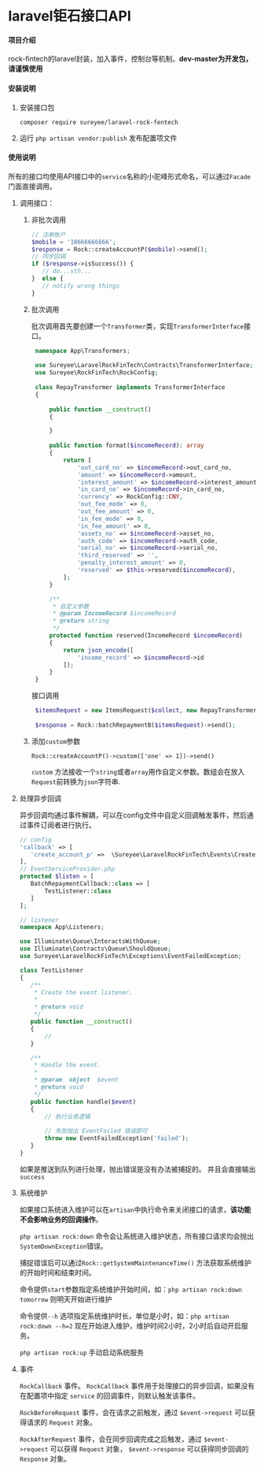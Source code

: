 # laravel钜石接口API

#### 项目介绍

rock-fintech的laravel封装，加入事件，控制台等机制。**dev-master为开发包，请谨慎使用**


#### 安装说明

1. 安装接口包
    
    `composer require sureyee/laravel-rock-fentech`
    
2. 运行 `php artisan vendor:publish` 发布配置项文件

#### 使用说明

所有的接口均使用API接口中的`service`名称的小驼峰形式命名，可以通过`Facade`门面直接调用。

1. 调用接口：

    1. 非批次调用
        ```php
       // 注册账户
       $mobile = '18666666666';
       $response = Rock::createAccountP($mobile)->send();
       // 同步回调
       if ($response->isSuccess()) {
           // do...sth...
       }  else {
           // notify wrong things
       }
        ```
        
    2. 批次调用
    
        批次调用首先要创建一个`Transformer`类，实现`TransformerInterface`接口。
        
       ```php
        namespace App\Transformers;
        
        use Sureyee\LaravelRockFinTech\Contracts\TransformerInterface;
        use Sureyee\RockFinTech\RockConfig;
        
        class RepayTransformer implements TransformerInterface
        {
        
            public function __construct()
            {

            }
        
            public function format($incomeRecord): array
            {
                return [
                    'out_card_no' => $incomeRecord->out_card_no,
                    'amount' => $incomeRecord->amount,
                    'interest_amount' => $incomeRecord->interest_amount,
                    'in_card_no' => $incomeRecord->in_card_no,
                    'currency' => RockConfig::CNY,
                    'out_fee_mode' => 0,
                    'out_fee_amount' => 0,
                    'in_fee_mode' => 0,
                    'in_fee_amount' => 0,
                    'assets_no' => $incomeRecord->asset_no,
                    'auth_code' => $incomeRecord->auth_code,
                    'serial_no' => $incomeRecord->serial_no,
                    'third_reserved' => '',
                    'penalty_interest_amount' => 0,
                    'reserved' => $this->reserved($incomeRecord),
                ];
            }

            /**
             * 自定义参数
             * @param IncomeRecord $incomeRecord
             * @return string
             */
            protected function reserved(IncomeRecord $incomeRecord)
            {
                return json_encode([
                    'income_record' => $incomeRecord->id
                ]);
            }
        }  
       ```
       
       接口调用
       
       ```php
        $itemsRequest = new ItemsRequest($collect, new RepayTransformer);
        
        $response = Rock::batchRepaymentB($itemsRequest)->send();
        ```     
    
    3. 添加`custom`参数
    
        `Rock::createAccountP()->custom(['one' => 1])->send()`
        
        `custom` 方法接收一个`string`或者`array`用作自定义参数。数组会在放入`Request`前转换为`json`字符串.
       
2. 处理异步回调

    异步回调均通过事件解耦，可以在config文件中自定义回调触发事件，然后通过事件订阅者进行执行。

    ```php
   // config
   'callback' => [
       'create_account_p' =>  \Sureyee\LaravelRockFinTech\Events\CreateAccountCallback::class,
   ],
    // EventServiceProvider.php
   protected $listen = [
       BatchRepaymentCallback::class => [
           TestListener::class
       ]
   ];

    // listener
   namespace App\Listeners;
   
   use Illuminate\Queue\InteractsWithQueue;
   use Illuminate\Contracts\Queue\ShouldQueue;
   use Sureyee\LaravelRockFinTech\Exceptions\EventFailedException;
   
   class TestListener
   {
       /**
        * Create the event listener.
        *
        * @return void
        */
       public function __construct()
       {
           //
       }
   
       /**
        * Handle the event.
        *
        * @param  object  $event
        * @return void
        */
       public function handle($event)
       {
           // 执行业务逻辑
        
           // 失败抛出 EventFailed 错误即可
           throw new EventFailedException('failed');
       }
   }
    ```
    如果是推送到队列进行处理，抛出错误是没有办法被捕捉的。
    并且会直接输出`success`
    
3. 系统维护

    如果接口系统进入维护可以在`artisan`中执行命令来关闭接口的请求，**该功能不会影响业务的回调操作**。
    
    `php artisan rock:down` 命令会让系统进入维护状态，所有接口请求均会抛出`SystemDownException`错误。
    
    捕捉错误后可以通过`Rock::getSystemMaintenanceTime()` 方法获取系统维护的开始时间和结束时间。
    
    命令提供`start`参数指定系统维护开始时间，如：`php artisan rock:down tomorrow` 则明天开始进行维护
    
    命令提供`--h` 选项指定系统维护时长，单位是小时，如：`php artisan rock:down --h=2` 现在开始进入维护，维护时间2小时，2小时后自动开启服务。
    
    `php artisan rock:up` 手动启动系统服务

4. 事件

     `RockCallback` 事件。 `RockCallback` 事件用于处理接口的异步回调，如果没有在配置项中指定 `service` 的回调事件，则默认触发该事件。
     
     `RockBeforeRequest` 事件，会在请求之前触发，通过 `$event->request` 可以获得请求的 `Request` 对象。
     
     `RockAfterRequest` 事件，会在同步回调完成之后触发，通过 `$event->request` 可以获得 `Request` 对象， `$event->response` 可以获得同步回调的 `Response` 对象。
    
